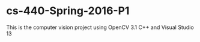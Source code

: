 # cs-440-Spring-2016-P1

This is the computer vision project using OpenCV 3.1 C++ and Visual Studio 13
